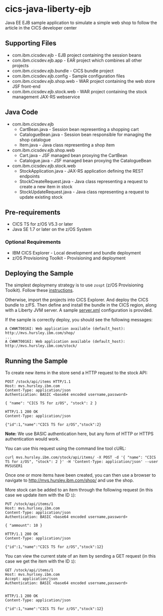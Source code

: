 # cics-java-liberty-ejb
Java EE EJB sample application to simulate a simple web shop to follow the article in the CICS developer center

## Supporting Files
* com.ibm.cicsdev.ejb - EJB project containing the session beans
* com.ibm.cicsdev.ejb.app - EAR project which combines all other projects
* com.ibm.cicsdev.ejb.bundle - CICS bundle project
* com.ibm.cicsdev.ejb.config - Sample configuration files
* com.ibm.cicsdev.ejb.shop.web - WAR project containing the web store JSF front-end
* com.ibm.cicsdev.ejb.stock.web - WAR project containing the stock management JAX-RS webservice

## Java Code
* com.ibm.cicsdev.ejb
  * CartBean.java - Session bean representing a shopping cart
  * CatalogueBean.java - Session bean responsible for managing the shop catalogue
  * Item.java - Java class representing a shop item
* com.ibm.cicsdev.ejb.shop.web
  * Cart.java - JSF managed bean proxying the CartBean
  * Catalogue.java - JSF managed bean proxying the CatalogueBean
* com.ibm.cicsdev.ejb.stock.web
  * StockApplication.java - JAX-RS application defining the REST endpoints
  * StockCreateRequest.java - Java class representing a request to create a new item in stock
  * StockUpdateRequest.java - Java class representing a request to update existing stock

## Pre-requirements
* CICS TS for z/OS V5.3 or later
* Java SE 1.7 or later on the z/OS System

### Optional Requirements
* IBM CICS Explorer - Local development and bundle deployment
* z/OS Provisioning Toolkit - Provisioning and deployment

## Deploying the Sample
The simplest deploymeny strategy is to use `zospt` (z/OS Provisioning Toolkit). Follow these [instructions](com.ibm.cicsdev.ejb.zospt/README.md).

Otherwise, import the projects into CICS Explorer. And deploy the CICS bundle to z/FS. Then define and install the bundle in the CICS region, along with a Liberty JVM server. A sample [server.xml](com.ibm.cicsdev.ejb.config/server.xml) configuration is provided.

If the sample is correctly deploy, you should see the following messages:

```
A CWWKT0016I: Web application available (default_host): http://mvs.hursley.ibm.com/shop/
...
A CWWKT0016I: Web application available (default_host): http://mvs.hursley.ibm.com/stock/
```

## Running the Sample
To create new items in the store send a HTTP request to the stock API:

```http
POST /stock/api/items HTTP/1.1
Host: mvs.hursley.ibm.com
Content-Type: application/json
Authentication: BASIC <base64 encoded username,password>

{ "name": "CICS TS for z/OS", "stock": 2 }

```

```http
HTTP/1.1 200 OK
Content-Type: application/json

{"id":1,"name":"CICS TS for z/OS","stock":2}

```

**Note:** We use BASIC authentication here, but any form of HTTP or HTTPS authentication would work.

You can use this request using the command line tool cURL:

```shell
curl mvs.hursley.ibm.com/stock/api/items/ -X POST -d '{ "name": "CICS TS for z/OS", "stock": 2 }' -H 'Content-Type: application/json' --user MVSUSER1
```

Once one or more items have been created, you can then use a browser to navigate to http://mvs.hursley.ibm.com/shop/ and use the shop.

More stock can be added to an item through the following request (in this case we update item with the ID `1`):

```http
PUT /stock/api/items/1
Host: mvs.hurlsey.ibm.com
Content-Type: application/json
Authentication: BASIC <base64 encoded username,password>

{ "ammount": 10 }

```

```http
HTTP/1.1 200 OK
Content-Type: application/json

{"id":1,"name":"CICS TS for z/OS","stock":12}

```

You can view the current state of an item by sending a GET request (in this case we get the item with the ID `1`):
```http
GET /stock/api/items/1
Host: mvs.hurlsey.ibm.com
Accept: application/json
Authentication: BASIC <base64 encoded username,password>


```

```http
HTTP/1.1 200 OK
Content-Type: application/json

{"id":1,"name":"CICS TS for z/OS","stock":12}

```
